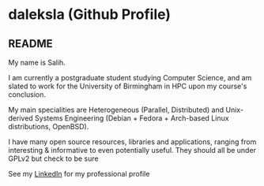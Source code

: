 # daleksla (Github Profile)
## README

My name is Salih.

I am currently a postgraduate student studying Computer Science, and am slated to work for the University of Birmingham in HPC upon my course's conclusion.

My main specialities are Heterogeneous (Parallel, Distributed) and Unix-derived Systems Engineering (Debian + Fedora + Arch-based Linux distributions, OpenBSD).

I have many open source resources, libraries and applications, ranging from interesting & informative to even potentially useful. They should all be under GPLv2 but check to be sure

See my [LinkedIn](https://www.linkedin.com/in/salih-msa/) for my professional profile
